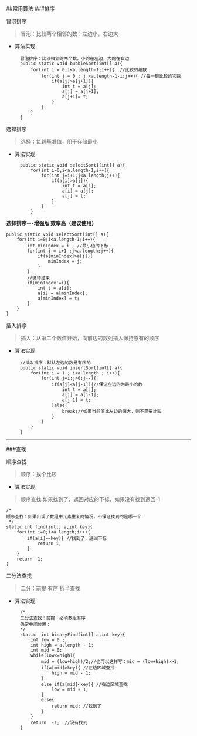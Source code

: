 ##常用算法
###排序

冒泡排序

>冒泡：比较两个相邻的数：左边小，右边大

- 算法实现

        冒泡排序：比较相邻的两个数，小的在左边，大的在右边
    	public static void bubbleSort(int[] a){
    		for(int i = 0;i<a.length-1;i++){  //比较的趟数
    			for(int j = 0 ; j <a.length-1-i;j++){ //每一趟比较的次数
    				if(a[j]>a[j+1]){
    					int t = a[j];
    					a[j] = a[j+1];
    					a[j+1]= t;
    				}
    			}	
    		}
    	}

选择排序

> 选择：每趟基准值，用于存储最小

- 算法实现
    
    	public static void selectSort1(int[] a){
    		for(int i=0;i<a.length-1;i++){
    			for(int j=i+1;j<a.length;j++){
    				if(a[i]>a[j]){
    					int t = a[i];
    					a[i] = a[j];
    					a[j] = t;
    				}
    			}
    		}

**选择排序---增强版  效率高（建议使用）**

	public static void selectSort(int[] a){
		for(int i=0;i<a.length-1;i++){
			int minIndex = i ; //最小值的下标
			for(int j = i+1 ;j<a.length;j++){
				if(a[minIndex]>a[j]){
					minIndex = j;
				}
			}
			//循环结束
			if(minIndex!=i){
				int t = a[i];
				a[i] = a[minIndex];
				a[minIndex] = t;
			}
		}
	}

插入排序

> 插入：从第二个数值开始，向前边的数列插入保持原有的顺序

- 算法实现
    

        //插入排序：默认左边的数是有序的
    	public static void insertSort(int[] a){
    		for(int i = 1 ; i<a.length ; i++){
    			for(int j=i;j>0;j--){
    				if(a[j]<a[j-1]){//保证左边的为最小的数
    					int t = a[j];
    					a[j] = a[j-1];
    					a[j-1] = t;
    				}else{
    					break;//如果当前值比左边的值大，则不需要比较
    				}
    			}
    		}
    	}

-----

###查找

顺序查找

> 顺序：挨个比较

- 算法实现
 >顺序查找:如果找到了，返回对应的下标，如果没有找到返回-1
 

	/*
	顺序查找：如果出现了数组中元素重复的情况，不保证找到的是哪一个
	 */
	static int find(int[] a,int key){
		for(int i=0;i<a.length;i++){
			if(a[i]==key){ //找到了，返回下标
				return i;
			}
		}
		return -1;
	}


二分法查找

> 二分：前提:有序   折半查找

- 算法实现

        /*
    	二分法查找：前提：必须数组有序
    	确定中间位置：
    	*/
    	static  int binaryFind(int[] a,int key){
    		int low = 0 ;
    		int high = a.length - 1;
    		int mid = 0;
    		while(low<=high){
    			mid = (low+high)/2;//也可以这样写：mid = (low+high)>>1;
    			if(a[mid]>key){ //左边区域查找
    				high = mid - 1;
    			}
    			else if(a[mid]<key){ //右边区域查找
    				low = mid + 1;			
    			}
    			else{
    				return mid; //找到了
    			}
    		}
    		return  -1;  //没有找到
    	}